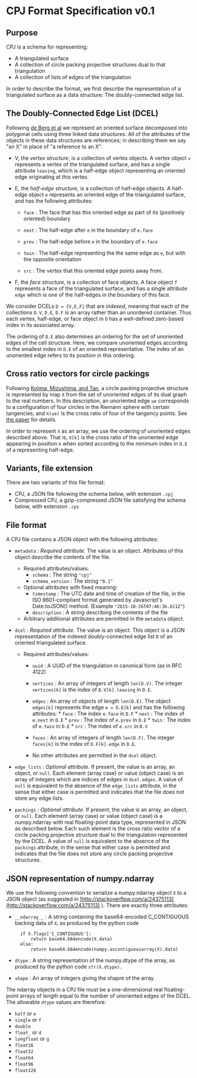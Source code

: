 CPJ Format Specification v0.1
=============================

Purpose
-------

CPJ is a schema for representing:

* A triangulated surface
* A collection of circle packing projective structures dual to that triangulation
* A collection of lists of edges of the triangulation

In order to describe the format, we first describe the representation
of a triangulated surface as a data structure: The doubly-connected
edge list.

The Doubly-Connected Edge List (DCEL)
-------------------------------------

Following [de Berg et al][dBCvKO] we represent an oriented
surface decomposed into polygonal cells using three linked data
structures.  All of the attributes of the objects in these data
structures are references; in describing them we say "an X" in place
of "a reference to an X".

* V, the _vertex structure_, is a collection of vertex objects.  A
  vertex object `v` represents a vertex of the triangulated surface,
  and has a single attribute `leaving`, which is a half-edge object
  representing an oriented edge originating at this vertex.
  
* E, the _half-edge structure_, is a collection of half-edge objects.  A
  half-edge object `e` represents an oriented edge of the triangulated
  surface, and has the following attributes:
 
    * `face` : The face that has this oriented edge as part of its
      (positively oriented) boundary
      
    * `next` : The half-edge after `e` in the boundary of `e.face`
      
    * `prev` : The half-edge before `e` in the boundary of `e.face`
       
    * `twin` : The half-edge representing the the same edge as `e`, but
       with the opposite orientation
       
    * `src` : The vertex that this oriented edge points away from.
       
* F, the _face structure_, is a collection of face objects.  A face
   object `f` represents a face of the triangulated surface, and has a
   single attribute `edge` which is one of the half-edges in the
   boundary of this face.
   
 
We consider DCELs `D = {V,E,F}` that are _indexed_, meaning that each
of the collections `D.V`, `D.E`, `D.F` is an array rather than an
unordered container.  Thus each vertex, half-edge, or face object in
`D` has a well-defined zero-based index in its associated array.

The ordering of `D.E` also determines an ordering for the set of
unoriented edges of the cell structure.  Here, we compare unoriented
edges according to the smallest index in `D.E` of an oriented
representative.  The index of an unoriented edge refers to its
position in this ordering.

Cross ratio vectors for circle packings
---------------------------------------

Following [Kojima, Mizushima, and Tan][KMT], a circle packing
projective structure is represented by map `X` from the set of unoriented
edges of its dual graph to the real numbers.  In this description, an
unoriented edge `ue` corresponds to a configuration of four circles in
the Riemann sphere with certain tangencies, and `X(ue)` is the cross
ratio of four of the tangency points.  See [the paper][KMT] for details.

In order to represent `X` as an array, we use the ordering of
unoriented edges described above.  That is, `X[k]` is the cross ratio
of the unoriented edge appearing in position `k` when sorted according
to the minimum index in `D.E` of a representing half-edge.

Variants, file extension
------------------------
There are two variants of this file format:

* CPJ, a JSON file following the schema below, with extension `.cpj`
* Compressed CPJ, a gzip-compressed JSON file satisfying the schema
  below, with extension `.cpz`
  
File format
-----------
A CPJ file contains a JSON object with the following attributes:

* `metadata` : _Required attribute._  The value is an object.  Attributes of
  this object describe the contents of the file.
  * Required attributes/values: 
    * `schema` : The string `"cpj"`
    * `schema_version` : The string `"0.1"`
  * Optional attributes with fixed meaning:
    * `timestamp` : The UTC date and time of creation of the file, in the
      ISO 8601-compliant format generated by Javascript's
      Date.toJSON() method.  (Example `"2015-10-26T07:46:36.611Z"`)
    * `description` : A string describing the contents of the file
  * Arbitrary additional attributes are permitted in the `metadata`
    object.
    
* `dcel` : _Required attribute._  The value is an object.  This object is a
  JSON representation of the indexed doubly-connected edge list `D` of
  an oriented triangulated surface.
  * Required attributes/values: 
    * `uuid` : A UUID of the triangulation in canonical form (as in
      RFC 4122)
      
    * `vertices` : An array of integers of length `len(D.V)`.  The integer `vertices[k]`
      is the  index of `D.V[k].leaving` in `D.E`.
      
    * `edges` : An array of objects of length `len(D.E)`.  The object
      `edges[k]` represents the edge `e = D.E[k]` and has the
      following attributes:
          * `face` : The index `e.face` in `D.F`
          * `next` : The  index of `e.next` in `D.E`
          * `prev` : The  index of `e.prev` in `D.E`
          * `twin` : The  index of `e.twin` in `D.E`
          * `src` : The  index of `e.src` in `D.V`
    * `faces` : An array of integers of length `len(D.F)`.  The
      integer `faces[k]` is the  index of `D.F[k].edge` in
      `D.E`.
    * No other attributes are permitted in the `dcel` object.
    
* `edge_lists` : _Optional attribute._  If present, the value is an
  array, an object, or `null`.  Each element (array case) or value (object
  case) is an array of integers which are indices of edges in
  `dcel.edges`.  A value of `null` is equivalent to the absence of the
  `edge_lists` attribute, in the sense that either case is permitted
  and indicates that the file does not store any edge lists.

* `packings` : _Optional attribute._  If present, the value is an array,
  an object, or `null`.  Each element (array case) or value (object
  case) is a numpy.ndarray with real floating-point data type,
  represented in JSON as described below.  Each such element is the
  cross ratio vector of a circle packing projective structure dual to
  the triangulation represented by the DCEL.  A value of `null` is
  equivalent to the absence of the `packings` attribute, in the
  sense that either case is permitted and indicates that the file does
  not store any circle packing projective structures.
 
JSON representation of numpy.ndarray
------------------------------------

We use the following convention to serialize a numpy.ndarray object `X`
to a JSON object (as suggested in
[http://stackoverflow.com/a/24375113](http://stackoverflow.com/a/24375113)
).  There are exactly three attributes:

* `__ndarray__` : A string containing the base64-encoded C_CONTIGUOUS
  backing data of `X`, as produced by the python code
  
        if X.flags['C_CONTIGUOUS']:
            return base64.b64encode(X.data)
        else:
            return base64.b64encode(numpy.ascontiguousarray(X).data)

* `dtype` : A string representation of the numpy.dtype of the array,
  as produced by the python code `str(X.dtype)`.
  
* `shape` : An array of integers giving the shapre of the array.

The ndarray objects in a CPJ file must be a one-dimensional real
floating-point arrays of length equal to the number of unoriented
edges of the DCEL.  The allowable `dtype` values are therefore:

* `half` or `e`
* `single` or `f`
* `double`
* `float_` or `d`
* `longfloat` or `g`
* `float16`
* `float32`
* `float64`
* `float96`
* `float128`

[dBCvKO]: http://www.cs.uu.nl/geobook/ "M. de Berg, O. Cheong, M. van Kreveld, and M. Overmars.  Computational Geometry: Algorithms and Applications, 3ed.  Springer-Verlag, 2008."

[KMT]: http://projecteuclid.org/euclid.jdg/1090426770  "Kojima, S. Mizushima and S. P. Tan. Circle Packings on Surfaces with Projective Structures.  J. Differential Geom. 63, No. 3 (2003), 349-397."

